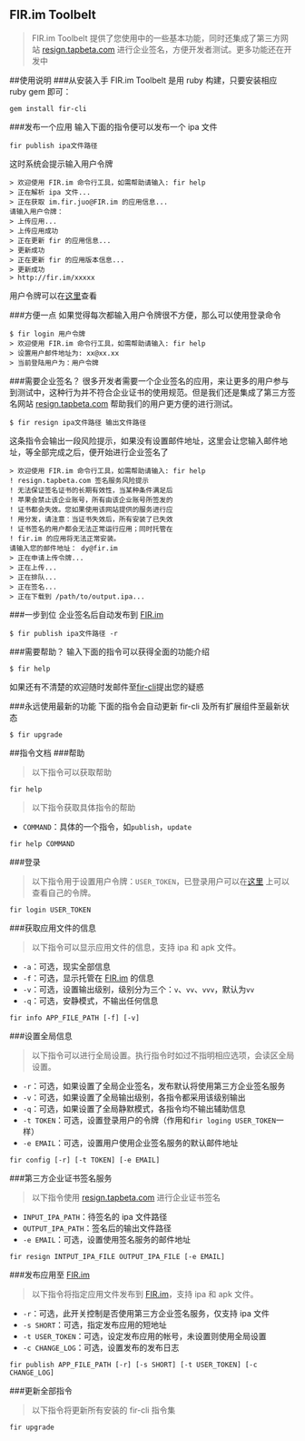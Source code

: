 FIR.im Toolbelt
---
> FIR.im Toolbelt 提供了您使用中的一些基本功能，同时还集成了第三方网站 [resign.tapbeta.com](http://resign.tapbeta.com) 进行企业签名，方便开发者测试。更多功能还在开发中

##使用说明
###从安装入手
FIR.im Toolbelt 是用 ruby 构建，只要安装相应 ruby gem 即可：

```shell
gem install fir-cli
```

###发布一个应用
输入下面的指令便可以发布一个 ipa 文件
```shell
fir publish ipa文件路径
```
这时系统会提示输入用户令牌

```shell
> 欢迎使用 FIR.im 命令行工具，如需帮助请输入: fir help
> 正在解析 ipa 文件...
> 正在获取 im.fir.juo@FIR.im 的应用信息...
请输入用户令牌：
> 上传应用...
> 上传应用成功
> 正在更新 fir 的应用信息...
> 更新成功
> 正在更新 fir 的应用版本信息...
> 更新成功
> http://fir.im/xxxxx
```

用户令牌可以在[这里](http://fir.im/user/info)查看

###方便一点
如果觉得每次都输入用户令牌很不方便，那么可以使用登录命令

```shell
$ fir login 用户令牌
> 欢迎使用 FIR.im 命令行工具，如需帮助请输入: fir help
> 设置用户邮件地址为: xx@xx.xx
> 当前登陆用户为：用户令牌
```


###需要企业签名？
很多开发者需要一个企业签名的应用，来让更多的用户参与到测试中，这种行为并不符合企业证书的使用规范。但是我们还是集成了第三方签名网站 [resign.tapbeta.com](http://resign.tapbeta.com) 帮助我们的用户更方便的进行测试。

```shell
$ fir resign ipa文件路径 输出文件路径
```
这条指令会输出一段风险提示，如果没有设置邮件地址，这里会让您输入邮件地址，等全部完成之后，便开始进行企业签名了
```
> 欢迎使用 FIR.im 命令行工具，如需帮助请输入: fir help
! resign.tapbeta.com 签名服务风险提示
! 无法保证签名证书的长期有效性，当某种条件满足后
! 苹果会禁止该企业账号，所有由该企业账号所签发的
! 证书都会失效。您如果使用该网站提供的服务进行应
! 用分发，请注意：当证书失效后，所有安装了已失效
! 证书签名的用户都会无法正常运行应用；同时托管在
! fir.im 的应用将无法正常安装。
请输入您的邮件地址： dy@fir.im
> 正在申请上传令牌...
> 正在上传...
> 正在排队...
> 正在签名...
> 正在下载到 /path/to/output.ipa...
```


###一步到位
企业签名后自动发布到 [FIR.im](http://fir.im)
```shell
$ fir publish ipa文件路径 -r
```

###需要帮助？
输入下面的指令可以获得全面的功能介绍
```shell
$ fir help
```
如果还有不清楚的欢迎随时发邮件至[fir-cli](mailto:fir-cli@fir.im)提出您的疑惑

###永远使用最新的功能
下面的指令会自动更新 fir-cli 及所有扩展组件至最新状态
```shell
$ fir upgrade
```

##指令文档
###帮助
> 以下指令可以获取帮助

```shell
fir help
```

> 以下指令获取具体指令的帮助

- `COMMAND`：具体的一个指令，如`publish`，`update`
```shell
fir help COMMAND
```

###登录
> 以下指令用于设置用户令牌：`USER_TOKEN`，已登录用户可以在[这里](http://fir.im/user/info)
上可以查看自己的令牌。

```shell
fir login USER_TOKEN
```

###获取应用文件的信息
> 以下指令可以显示应用文件的信息，支持 ipa 和 apk 文件。

- `-a`：可选，现实全部信息
- `-f`：可选，显示托管在 [FIR.im](http://fir.im) 的信息
- `-v`：可选，设置输出级别，级别分为三个：`v`、`vv`、`vvv`，默认为`vv`
- `-q`：可选，安静模式，不输出任何信息
```shell
fir info APP_FILE_PATH [-f] [-v]
```

###设置全局信息
> 以下指令可以进行全局设置。执行指令时如过不指明相应选项，会读区全局设置。

- `-r`：可选，如果设置了全局企业签名，发布默认将使用第三方企业签名服务
- `-v`：可选，如果设置了全局输出级别，各指令都采用该级别输出
- `-q`：可选，如果设置了全局静默模式，各指令均不输出辅助信息
- `-t TOKEN`：可选，设置登录用户的令牌（作用和`fir loging USER_TOKEN`一样）
- `-e EMAIL`：可选，设置用户使用企业签名服务的默认邮件地址
```shell
fir config [-r] [-t TOKEN] [-e EMAIL]
```

###第三方企业证书签名服务
> 以下指令使用 [resign.tapbeta.com](http://resign.tapbeta.com) 进行企业证书签名

- `INPUT_IPA_PATH`：待签名的 ipa 文件路径
- `OUTPUT_IPA_PATH`：签名后的输出文件路径
- `-e EMAIL`：可选，设置使用签名服务的邮件地址
```shell
fir resign INTPUT_IPA_FILE OUTPUT_IPA_FILE [-e EMAIL]
```

###发布应用至 [FIR.im](http://fir.im)
> 以下指令将指定应用文件发布到 [FIR.im](http://fir.im)，支持 ipa 和 apk 文件。

- `-r`：可选，此开关控制是否使用第三方企业签名服务，仅支持 ipa 文件
- `-s SHORT`：可选，指定发布应用的短地址
- `-t USER_TOKEN`：可选，设定发布应用的帐号，未设置则使用全局设置
- `-c CHANGE_LOG`：可选，设置发布的发布日志
```shell
fir publish APP_FILE_PATH [-r] [-s SHORT] [-t USER_TOKEN] [-c CHANGE_LOG]
```

###更新全部指令
> 以下指令将更新所有安装的 fir-cli 指令集

```shell
fir upgrade
```

